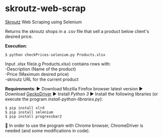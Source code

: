 # skroutz-web-scrap
[Skroutz](https://www.skroutz.gr/) Web Scraping using Selenium

Returns the skroutz shops in a .csv file that sell a product below client's desired price.  

**Execution**:  
```
$ python checkPrices-selenium.py Products.xlsx  
```

Input .xlsx file(e.g Products.xlsx) contains rows with:  
-Description (Name of the product)  
-Price (Maximum desired price)  
-skroutz URL for the current product 


**Requirements**:
:arrow_forward: Download Mozilla Firefox browser latest version
:arrow_forward: Download [GeckoDriver](https://github.com/mozilla/geckodriver/releases)
:arrow_forward: Install *Python 3* 
:arrow_forward: Install the following libraries (or execute the program *install-python-libraries.py*):  
```
$ pip install xlrd  
$ pip install selenium  
$ pip install progressbar2 
```

:small_red_triangle: In order to use the program with Chrome browser, ChromeDriver is needed (and some modifications in code). 

